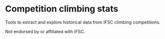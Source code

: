# Competition climbing stats

Tools to extract and explore historical data from IFSC climbing competitions.

Not endorsed by or affiliated with IFSC.
